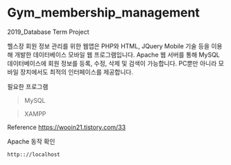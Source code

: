 # Gym_membership_management
2019_Database Term Project

헬스장 회원 정보 관리를 위한 웹앱은 PHP와 HTML, JQuery Mobile 기술 등을 이용해 개발한 데이터베이스 모바일 웹 프로그램입니다.
Apache 웹 서버를 통해 MySQL 데이터베이스에 회원 정보를 등록, 수정, 삭제 및 검색이 가능합니다. PC뿐만 아니라 모바일 장치에서도 최적의 인터페이스를 제공합니다.

필요한 프로그램
> MySQL

> XAMPP

Reference
https://wooin21.tistory.com/33

Apache 동작 확인

```
http:://localhost
```